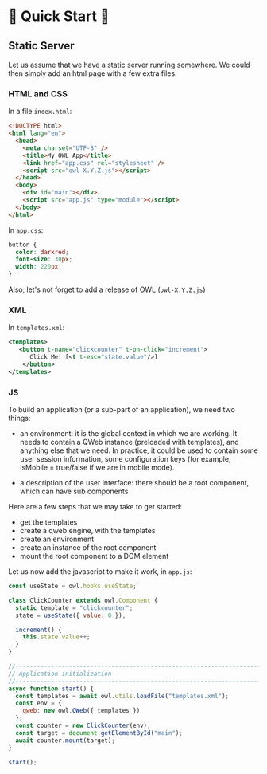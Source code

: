 # 🦉 Quick Start 🦉

## Static Server

Let us assume that we have a static server running somewhere. We could then
simply add an html page with a few extra files.

### HTML and CSS

In a file `index.html`:

```html
<!DOCTYPE html>
<html lang="en">
  <head>
    <meta charset="UTF-8" />
    <title>My OWL App</title>
    <link href="app.css" rel="stylesheet" />
    <script src="owl-X.Y.Z.js"></script>
  </head>
  <body>
    <div id="main"></div>
    <script src="app.js" type="module"></script>
  </body>
</html>
```

In `app.css`:

```css
button {
  color: darkred;
  font-size: 30px;
  width: 220px;
}
```

Also, let's not forget to add a release of OWL (`owl-X.Y.Z.js`)

### XML

In `templates.xml`:

```xml
<templates>
   <button t-name="clickcounter" t-on-click="increment">
      Click Me! [<t t-esc="state.value"/>]
    </button>
</templates>
```

### JS

To build an application (or a sub-part of an application), we need two things:

- an environment: it is the global context in which we are working. It needs to
  contain a QWeb instance (preloaded with templates), and anything else that we
  need. In practice, it could be used to contain some user session information, some
  configuration keys (for example, isMobile = true/false if we are in mobile mode).

- a description of the user interface: there should be a root component, which can
  have sub components

Here are a few steps that we may take to get started:

- get the templates
- create a qweb engine, with the templates
- create an environment
- create an instance of the root component
- mount the root component to a DOM element

Let us now add the javascript to make it work, in `app.js`:

```javascript
const useState = owl.hooks.useState;

class ClickCounter extends owl.Component {
  static template = "clickcounter";
  state = useState({ value: 0 });

  increment() {
    this.state.value++;
  }
}

//------------------------------------------------------------------------------
// Application initialization
//------------------------------------------------------------------------------
async function start() {
  const templates = await owl.utils.loadFile("templates.xml");
  const env = {
    qweb: new owl.QWeb({ templates })
  };
  const counter = new ClickCounter(env);
  const target = document.getElementById("main");
  await counter.mount(target);
}

start();
```
